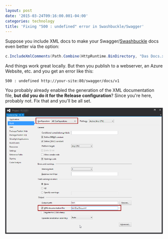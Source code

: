 ```yaml
---
layout: post
date: '2015-03-24T09:16:00.001-04:00'
categories: technology
title: 'Fixing "500 : undefined" error in Swashbuckle/Swagger'
---
```


Suppose you include XML docs to make your Swagger/[Swashbuckle](https://github.com/domaindrivendev/Swashbuckle) docs even better via the option:

```cs
c.IncludeXmlComments(Path.Combine(HttpRuntime.BinDirectory, "Das Docs.xml"));
```

And things work great locally. But then you publish to a webserver, an Azure Website, etc. and you get an error like this:

    500 : undefined http://your-site:80/swagger/docs/v1

You probably already enabled the generation of the XML documentation file, **but did you do it for the Release configuration**? Since you're here, probably not. Fix that and you'll be all set.

![project dialog](/assets/2015/project-dialog.png)